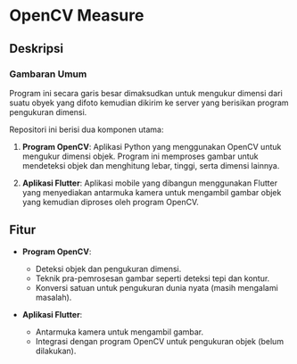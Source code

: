 # OpenCV Measure

## Deskripsi
### Gambaran Umum
Program ini secara garis besar dimaksudkan untuk mengukur dimensi dari suatu obyek yang difoto kemudian dikirim ke server yang berisikan program pengukuran dimensi.

Repositori ini berisi dua komponen utama:

1. **Program OpenCV**: Aplikasi Python yang menggunakan OpenCV untuk mengukur dimensi objek. Program ini memproses gambar untuk mendeteksi objek dan menghitung lebar, tinggi, serta dimensi lainnya.

2. **Aplikasi Flutter**: Aplikasi mobile yang dibangun menggunakan Flutter yang menyediakan antarmuka kamera untuk mengambil gambar objek yang kemudian diproses oleh program OpenCV.

## Fitur
- **Program OpenCV**:
  - Deteksi objek dan pengukuran dimensi.
  - Teknik pra-pemrosesan gambar seperti deteksi tepi dan kontur.
  - Konversi satuan untuk pengukuran dunia nyata (masih mengalami masalah).

- **Aplikasi Flutter**:
  - Antarmuka kamera untuk mengambil gambar.
  - Integrasi dengan program OpenCV untuk pengukuran objek (belum dilakukan).
